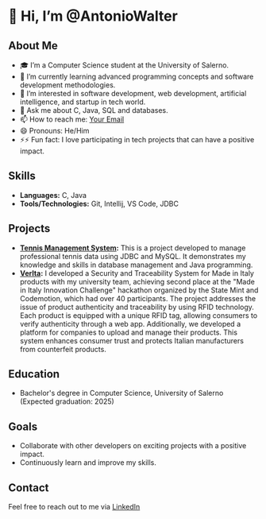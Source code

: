 # 👋 Hi, I’m @AntonioWalter

## About Me
- 🎓 I’m a Computer Science student at the University of Salerno.
- 🌱 I’m currently learning advanced programming concepts and software development methodologies.
- 👀 I’m interested in software development, web development, artificial intelligence, and startup in tech world.
- 💬 Ask me about C, Java, SQL and databases.
- 📫 How to reach me: [Your Email](mailto:defuscoantoniowalter@gmail.com)
- 😄 Pronouns: He/Him
- ⚡⚡ Fun fact: I love participating in tech projects that can have a positive impact.

## Skills
- **Languages:** C, Java
- **Tools/Technologies:** Git, Intellij, VS Code, JDBC

## Projects
- **[Tennis Management System](https://github.com/AntonioWalter/tennis-management-system):** This is a project developed to manage professional tennis data using JDBC and MySQL. It demonstrates my knowledge and skills in database management and Java programming.
- **[VerIta](https://github.com/GrandeVx/verITA):** I developed a Security and Traceability System for Made in Italy products with my university team, achieving second place at the "Made in Italy Innovation Challenge" hackathon organized by the State Mint and Codemotion, which had over 40 participants. The project addresses the issue of product authenticity and traceability by using RFID technology. Each product is equipped with a unique RFID tag, allowing consumers to verify authenticity through a web app. Additionally, we developed a platform for companies to upload and manage their products. This system enhances consumer trust and protects Italian manufacturers from counterfeit products.

## Education
- Bachelor's degree in Computer Science, University of Salerno (Expected graduation: 2025)

## Goals
- Collaborate with other developers on exciting projects with a positive impact.
- Continuously learn and improve my skills.

## Contact
Feel free to reach out to me via [LinkedIn](https://www.linkedin.com/in/antonio-walter-de-fusco/)


